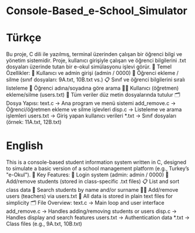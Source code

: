 # Console-Based_e-School_Simulator
# Türkçe
Bu proje, C dili ile yazılmış, terminal üzerinden çalışan bir öğrenci bilgi ve yönetim sistemidir. Proje, kullanıcı girişiyle çalışan ve öğrenci bilgilerini .txt dosyaları üzerinde tutan bir e-okul simülasyonu işlevi görür.
🧩 Temel Özellikler:
    🔐 Kullanıcı ve admin girişi (admin / 0000)
    👥 Öğrenci ekleme / silme (sınıf dosyaları: 9A.txt, 10B.txt vs.)
    📋 Sınıf ve öğrenci bilgilerini sıralı listeleme
    🔎 Öğrenci adına/soyadına göre arama
    👨‍🏫 Kullanıcı (öğretmen) ekleme/silme (users.txt)
    📁 Tüm veriler düz metin dosyalarında tutulur
🗂️ Dosya Yapısı:
    text.c → Ana program ve menü sistemi
    add_remove.c → Öğrenci/öğretmen ekleme ve silme işlevleri
    disp.c → Listeleme ve arama işlemleri
    users.txt → Giriş yapan kullanıcı verileri
    *.txt → Sınıf dosyaları (örnek: 11A.txt, 12B.txt)
    
# English
This is a console-based student information system written in C, designed to simulate a basic version of a school management platform (e.g., Turkey’s "e-Okul").
🧩 Key Features:
    🔐 Login system (admin: admin / 0000)
    👥 Add/remove students (stored in class-specific .txt files)
    📋 List and sort class data
    🔎 Search students by name and/or surname
    👨‍🏫 Add/remove users (teachers) via users.txt
    📁 All data is stored in plain text files for simplicity
🗂️ File Overview:
    text.c → Main loop and user interface
    add_remove.c → Handles adding/removing students or users
    disp.c → Handles display and search features
    users.txt → Authentication data
    *.txt → Class files (e.g., 9A.txt, 10B.txt)
